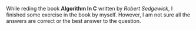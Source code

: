 While reding the book **Algorithm In C** written by *Robert Sedgewick*, I 
finished some exercise in the book by myself. However, I am not sure all the 
answers are correct or the best answer to the question.
